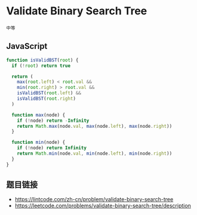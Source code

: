# Validate Binary Search Tree

`中等`

## JavaScript
```javascript
function isValidBST(root) {
  if (!root) return true

  return (
    max(root.left) < root.val &&
    min(root.right) > root.val &&
    isValidBST(root.left) &&
    isValidBST(root.right)
  )

  function max(node) {
    if (!node) return -Infinity
    return Math.max(node.val, max(node.left), max(node.right))
  }

  function min(node) {
    if (!node) return Infinity
    return Math.min(node.val, min(node.left), min(node.right))
  }
}
```

## 题目链接
* https://lintcode.com/zh-cn/problem/validate-binary-search-tree
* https://leetcode.com/problems/validate-binary-search-tree/description
